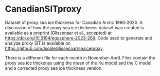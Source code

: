 # CanadianSITproxy

Dataset of proxy sea ice thickness for Canadian Arctic 1996-2020. A discussion of how the proxy sea ice thickness dataset was created is available as a preprint (Glissenaar et al., accepted) at https://doi.org/10.5194/egusphere-2023-269. Code used to generate and analyze proxy SIT is available on https://github.com/IsoldeGlissenaar/seaiceproxy. 

There is a different file for each month in November-April. Files contain the proxy sea ice thickenss using the mean of the Ku model and the C model and a corrected proxy sea ice thickness version.


